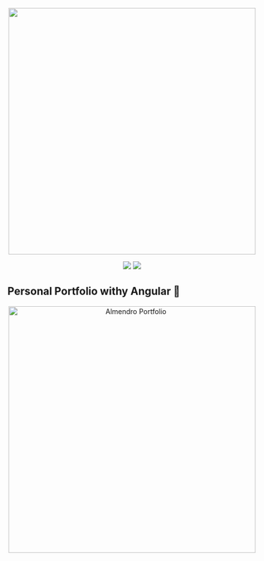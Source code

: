 <p align="center">
    <a href="https://angular.io/" target="_blank">
      <img src="https://www.google.com/url?sa=i&url=https%3A%2F%2Fwww.youtube.com%2Fwatch%3Fv%3DWjj8fluz6rk&psig=AOvVaw1_TsWs21w1KICL9i1J0xQI&ust=1714658247112000&source=images&cd=vfe&opi=89978449&ved=0CBIQjRxqFwoTCIDdj_DN7IUDFQAAAAAdAAAAABAE" width="500"></a>
</p>
   
<p align="center">
    <img src="https://img.shields.io/badge/License-MIT-yellow.svg">
    <img src="https://img.shields.io/badge/STATUS-DEVELOPMENT-yellow">
</p>

## Personal Portfolio withy Angular 👾

<p align="center">
    <img src="https://i.imgur.com/kuDrAsf.png" width="500" alt="Almendro Portfolio">
</p>

